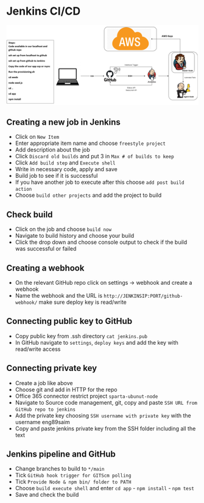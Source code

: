 # Jenkins CI/CD
![img.png](img.png)

## Creating a new job in Jenkins
- Click on `New Item`
- Enter appropriate item name and choose `freestyle project`
- Add description about the job
- Click `Discard old builds` and put 3 in `Max # of builds to keep`
- Click `Add build step` and `Execute shell` 
- Write in necessary code, apply and save
- Build job to see if it is successful
- If you have another job to execute after this choose `add post build action`
- Choose `build other projects` and add the project to build

## Check build
- Click on the job and choose `build now`
- Navigate to build history and choose your build
- Click the drop down and choose console output to check if the build was successful or failed

## Creating a webhook
- On the relevant GitHub repo click on settings -> webhook and create a webhook
- Name the webhook and the URL is `http://JENKINSIP:PORT/github-webhook/` make sure deploy key is read/write

## Connecting public key to GitHub
- Copy public key from .ssh directory `cat jenkins.pub`
- In GitHub navigate to `settings`, `deploy keys` and add the key with read/write access

## Connecting private key
- Create a job like above
- Choose git and add in HTTP for the repo
- Office 365 connector restrict project `sparta-ubunut-node`
- Navigate to Source code management, git, copy and paste `SSH URL from GitHub repo to jenkins`
- Add the private key choosing `SSH username with private key` with the username eng89saim
- Copy and paste jenkins private key from the SSH folder including all the text

## Jenkins pipeline and GitHub
- Change branches to build to `*/main`
- Tick `GitHub hook trigger for GITScm polling`
- Tick `Provide Node & npm bin/ folder to PATH`
- Choose `build execute shell` and enter `cd app` - `npm install` - `npm test`
- Save and check the build